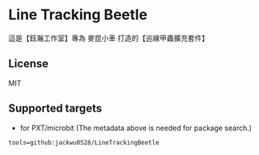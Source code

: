 # Line Tracking Beetle

這是【鈺瀚工作室】專為 麥昆小車 打造的【巡線甲蟲擴充套件】

## License

MIT

## Supported targets

* for PXT/microbit
(The metadata above is needed for package search.)

```package
tools=github:jackwu0528/LineTrackingBeetle
```
